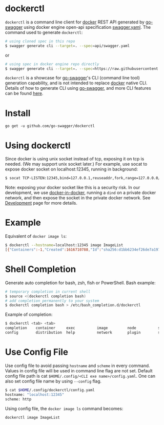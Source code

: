 # dockerctl

`dockerctl` is a command line client for [docker](https://www.docker.com/) REST API generated by [go-swagger](https://github.com/go-swagger/go-swagger) using docker engine open-api specification [swagger.yaml](https://github.com/docker/engine/blob/master/api/swagger.yaml).
The command used to generate `dockerctl`:
```bash
# using cloned spec in this repo
$ swagger generate cli --target=. --spec=api/swagger.yaml
```
or
```bash
# using spec in docker engine repo directly
$ swagger generate cli --target=. --spec=https://raw.githubusercontent.com/docker/engine/master/api/swagger.yaml
```
`dockerctl` is a showcase for [go-swagger](https://github.com/go-swagger/go-swagger)'s CLI (command line tool) generation capability, and is not intended to replace [docker](https://github.com/docker/cli) native CLI. Details of how to generate CLI using [go-swagger](https://github.com/go-swagger/go-swagger), and more CLI features can be found [here](https://github.com/go-swagger/go-swagger/tree/master/examples/cli#readme).

# Install
```
go get -u github.com/go-swagger/dockerctl
```
# Using dockerctl
Since docker is using unix socket instead of tcp, exposing it on tcp is needed. (We may support unix socket later.)
For example, use socat to expose docker socket on localhost:12345, running in background:
```sh
$ socat TCP-LISTEN:12345,bind=127.0.0.1,reuseaddr,fork,range=127.0.0.0/8 UNIX-CLIENT:/var/run/docker.sock &
```
Note: exposing your docker socket like this is a security risk. In our development, we use [docker-in-docker](https://hub.docker.com/_/docker), running a `dind` on a private docker network, and then expose the socket in the private docker network. See [Development](Development.md) page for more details.
# Example
Equivalent of `docker image ls`:
```sh
$ dockerctl --hostname=localhost:12345 image ImageList
[{"Containers":-1,"Created":1616710788,"Id":"sha256:d1bb6234ef26de7a1976176b36eb0f518b3d3d9e6a46e2da2ae6eb0b4d99d87d","Labels":null,"ParentId":"","RepoDigests":["alpine@sha256:f2fa517acf6123318bc893c411f34570cea193367b33bd3be1d90c7fbefe72a5"],"RepoTags":["alpine:3.10.7"],"SharedSize":-1,"Size":5576298,"VirtualSize":5576298}]
```
# Shell Completion
Generate auto completion for bash, zsh, fish or PowerShell. Bash example:
```bash
# temporary completion in current shell
$ source <(dockerctl completion bash)
# add completion permanently to your system
$ dockerctl completion bash > /etc/bash_completion.d/dockerctl
```
Example of completion:
```bash
$ dockerctl <tab> <tab>
completion    container     exec          image         node          secret        session       system        volume        
config        distribution  help          network       plugin        service       swarm         task 
```
# Use Config File
Use config file to avoid passing `hostname` and `scheme` in every command. Values in config file will be used in command line flag are not set.
Default config file path is cat `$HOME/.config/<CLI exe name>/config.yaml`. One can also set config file name by using `--config` flag.
```sh
$ cat $HOME/.config/dockerctl/config.yaml
hostname: "localhost:12345"
scheme: http
```
Using config file, the `docker image ls` command becomes: 
```sh
dockerctl image ImageList
```
